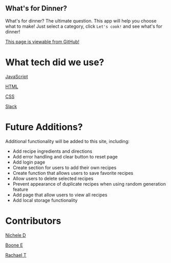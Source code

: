 ## What's for Dinner?

What's for dinner? The ultimate question. This app will help you choose what to make! Just select a category, click `Let's cook!` and see what's for dinner!

[This page is viewable from GitHub!](https://nichelicorn.github.io/whats-for-dinner/)

# What tech did we use?

[JavaScript](https://developer.mozilla.org/en-US/docs/Web/JavaScript)

[HTML](https://developer.mozilla.org/en-US/docs/Web/HTML)

[CSS](https://developer.mozilla.org/en-US/docs/Web/CSS)

[Slack](https://slack.com/)

# Future Additions?
Additional functionality will be added to this site, including:
- Add recipe ingredients and directions
- Add error handling and clear button to reset page
- Add login page
- Create section for users to add their own recipes
- Create function that allows users to save favorite recipes
- Allow users to delete selected recipes
- Prevent appearance of duplicate recipes when using random generation feature
- Add page that allow users to view all recipes
- Add local storage functionality

# Contributors

[Nichele D](https://github.com/nichelicorn)

[Boone E](https://github.com/deadbelly)

[Rachael T](https://github.com/rachael-t)
